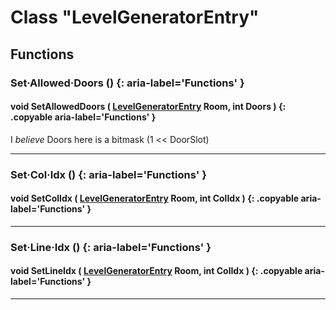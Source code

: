 # Class "LevelGeneratorEntry"

## Functions
### Set·Allowed·Doors () {: aria-label='Functions' }
#### void SetAllowedDoors ( [LevelGeneratorEntry](LevelGeneratorEntry.md) Room, int Doors ) {: .copyable aria-label='Functions' }
I *believe* Doors here is a bitmask (1 << DoorSlot)
___
### Set·Col·Idx () {: aria-label='Functions' }
#### void SetColIdx ( [LevelGeneratorEntry](LevelGeneratorEntry.md) Room, int ColIdx ) {: .copyable aria-label='Functions' }

___
### Set·Line·Idx () {: aria-label='Functions' }
#### void SetLineIdx ( [LevelGeneratorEntry](LevelGeneratorEntry.md) Room, int ColIdx ) {: .copyable aria-label='Functions' }

___
